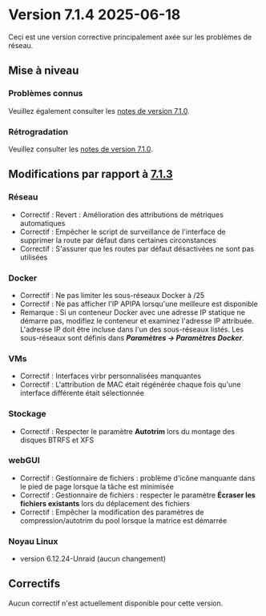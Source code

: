 # Version 7.1.4 2025-06-18

Ceci est une version corrective principalement axée sur les problèmes de réseau.

## Mise à niveau

### Problèmes connus

Veuillez également consulter les [notes de version 7.1.0](7.1.0.md#known-issues).

### Rétrogradation

Veuillez consulter les [notes de version 7.1.0](7.1.0.md#rolling-back).

## Modifications par rapport à [7.1.3](7.1.3.md)

### Réseau

- Correctif : Revert : Amélioration des attributions de métriques automatiques
- Correctif : Empêcher le script de surveillance de l'interface de supprimer la route par défaut dans certaines circonstances
- Correctif : S'assurer que les routes par défaut désactivées ne sont pas utilisées

### Docker

- Correctif : Ne pas limiter les sous-réseaux Docker à /25
- Correctif : Ne pas afficher l'IP APIPA lorsqu'une meilleure est disponible
- Remarque : Si un conteneur Docker avec une adresse IP statique ne démarre pas, modifiez le conteneur et examinez l'adresse IP attribuée.
  L'adresse IP doit être incluse dans l'un des sous-réseaux listés. Les sous-réseaux sont définis dans ***Paramètres → Paramètres Docker***.

### VMs

- Correctif : Interfaces virbr personnalisées manquantes
- Correctif : L'attribution de MAC était régénérée chaque fois qu'une interface différente était sélectionnée

### Stockage

- Correctif : Respecter le paramètre **Autotrim** lors du montage des disques BTRFS et XFS

### webGUI

- Correctif : Gestionnaire de fichiers : problème d'icône manquante dans le pied de page lorsque la tâche est minimisée
- Correctif : Gestionnaire de fichiers : respecter le paramètre **Écraser les fichiers existants** lors du déplacement des fichiers
- Correctif : Empêcher la modification des paramètres de compression/autotrim du pool lorsque la matrice est démarrée

### Noyau Linux

- version 6.12.24-Unraid (aucun changement)

## Correctifs

Aucun correctif n'est actuellement disponible pour cette version.
